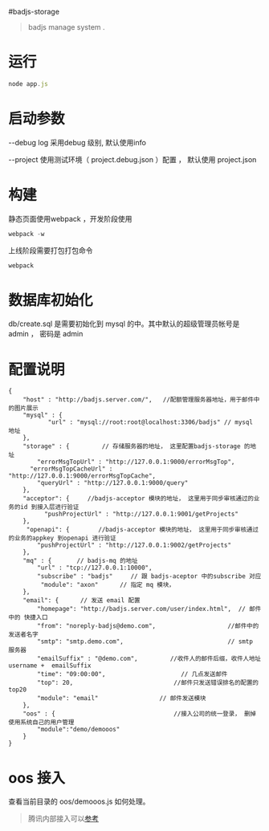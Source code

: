 #badjs-storage

> badjs manage system .

# 运行
```javascript
node app.js
```

# 启动参数
--debug  log 采用debug 级别, 默认使用info

--project 使用测试环境（ project.debug.json ）配置 ， 默认使用 project.json

# 构建
静态页面使用webpack ，开发阶段使用
```javascript
webpack -w
```
上线阶段需要打包打包命令
```javascript
webpack
```

# 数据库初始化
db/create.sql 是需要初始化到 mysql 的中。其中默认的超级管理员帐号是 admin ， 密码是 admin
# 配置说明
```
{
    "host" : "http://badjs.server.com/",   //配额管理服务器地址，用于邮件中的图片展示
    "mysql" : {
           "url" : "mysql://root:root@localhost:3306/badjs" // mysql 地址
    },
    "storage" : {         // 存储服务器的地址， 这里配置badjs-storage 的地址
        "errorMsgTopUrl" : "http://127.0.0.1:9000/errorMsgTop",
      "errorMsgTopCacheUrl" : "http://127.0.0.1:9000/errorMsgTopCache",
        "queryUrl" : "http://127.0.0.1:9000/query"
    },
    "acceptor": {     //badjs-acceptor 模块的地址， 这里用于同步审核通过的业务的id 到接入层进行验证
          "pushProjectUrl" : "http://127.0.0.1:9001/getProjects"
    },
     "openapi": {        //badjs-acceptor 模块的地址， 这里用于同步审核通过的业务的appkey 到openapi 进行验证
        "pushProjectUrl" : "http://127.0.0.1:9002/getProjects"
    },
    "mq" : {       // badjs-mq 的地址
        "url" : "tcp://127.0.0.1:10000",
        "subscribe" : "badjs"     // 跟 badjs-aceptor 中的subscribe 对应
         "module": "axon"      // 指定 mq 模块， 
    },
    "email": {      // 发送 email 配置
        "homepage": "http://badjs.server.com/user/index.html",  // 邮件中的 快捷入口
        "from": "noreply-badjs@demo.com",                    //邮件中的发送者名字
        "smtp": "smtp.demo.com",                             // smtp 服务器
        "emailSuffix" : "@demo.com",         //收件人的邮件后缀，收件人地址 username +  emailSuffix
        "time": "09:00:00",                     // 几点发送邮件
        "top": 20,                            //邮件只发送错误排名的配置的top20
        "module": "email"                 // 邮件发送模块
    },
    "oos" : {                                 //接入公司的统一登录， 删掉使用系统自己的用户管理
        "module":"demo/demooos"
    }
}
```

# oos 接入
查看当前目录的 oos/demooos.js 如何处理。
> 腾讯内部接入可以[参考](https://github.com/BetterJS/oos-tencent)
